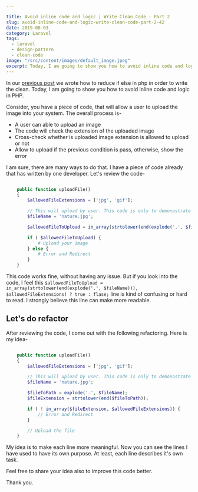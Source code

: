 ```yaml
---

title: Avoid inline code and logic | Write Clean Code - Part 2
slug: avoid-inline-code-and-logic-write-clean-code-part-2-42
date: 2019-08-03
category: Laravel
tags:
  - laravel
  - design-pattern
  - clean-code
image: "/src/content/images/default_image.jpeg"
excerpt: Today, I am going to show you how to avoid inline code and logic in PHP.
---
```


In our [previous post](http://laravel-school.com/posts/reduce-if-else-in-php-write-clean-code-part-1-38) we wrote how to reduce if else in php in order to write the clean. Today, I am going to show you how to avoid inline code and logic in PHP.

Consider, you have a piece of code, that will allow a user to upload the image into your system. The overall process is-
- A user can able to upload an image
- The code will check the extension of the uploaded image
- Cross-check whether is uploaded image extension is allowed to upload or not
- Allow to upload if the previous condition is pass, otherwise, show the error

I am sure, there are many ways to do that. I have a piece of code already that has written by one developer. Let's review the code-

```php

    public function uploadFile()
    {
    	$allowedFileExtensions = ['jpg', 'gif'];

    	// This will upload by user. This code is only to demonostrate
    	$fileName = 'nature.jpg';

    	$allowedFileToUpload = in_array(strtolower(end(explode('.', $fileName))), $allowedFileExtensions) ? true : flase;

    	if ( $allowedFileToUpload) {
    		# Upload your image
    	} else {
    		# Error and Redirect
    	}
    }
```

This code works fine, without having any issue. But if you look into the code, I feel this `$allowedFileToUpload = in_array(strtolower(end(explode('.', $fileName))), $allowedFileExtensions) ? true : flase;` line is kind of confusing or hard to read. I strongly believe this line can make more readable.


## Let's do refactor

After reviewing the code, I come out with the following refactoring. Here is my idea-

```php

    public function uploadFile()
    {
    	$allowedFileExtensions = ['jpg', 'gif'];

    	// This will upload by user. This code is only to demonostrate
    	$fileName = 'nature.jpg';

    	$fileToPath = explode('.', $fileName);
    	$fileExtension = strtolower(end($fileToPath));

    	if ( ! in_array($fileExtension, $allowedFileExtensions)) {
    		// Error and Redirect
    	}

    	// Upload the file
    }
```

My idea is to make each line more meaningful. Now you can see the lines I have used to have its own purpose. At least, each line describes it's own task.


Feel free to share your idea also to improve this code better.

Thank you.

